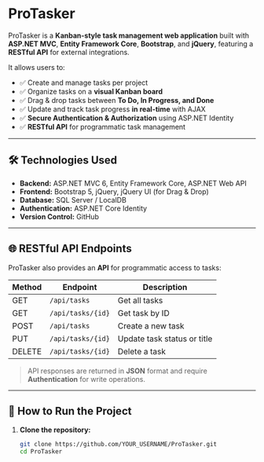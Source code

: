 # ProTasker

ProTasker is a **Kanban-style task management web application** built with **ASP.NET MVC**, **Entity Framework Core**, **Bootstrap**, and **jQuery**, featuring a **RESTful API** for external integrations.

It allows users to:

- ✅ Create and manage tasks per project  
- ✅ Organize tasks on a **visual Kanban board**  
- ✅ Drag & drop tasks between **To Do, In Progress, and Done**  
- ✅ Update and track task progress **in real-time** with AJAX  
- ✅ **Secure Authentication & Authorization** using ASP.NET Identity  
- ✅ **RESTful API** for programmatic task management

---

## 🛠 Technologies Used

- **Backend:** ASP.NET MVC 6, Entity Framework Core, ASP.NET Web API  
- **Frontend:** Bootstrap 5, jQuery, jQuery UI (for Drag & Drop)  
- **Database:** SQL Server / LocalDB  
- **Authentication:** ASP.NET Core Identity  
- **Version Control:** GitHub  

---

## 🌐 RESTful API Endpoints

ProTasker also provides an **API** for programmatic access to tasks:

| Method | Endpoint                     | Description                       |
|--------|------------------------------|-----------------------------------|
| GET    | `/api/tasks`                  | Get all tasks                     |
| GET    | `/api/tasks/{id}`             | Get task by ID                    |
| POST   | `/api/tasks`                  | Create a new task                 |
| PUT    | `/api/tasks/{id}`             | Update task status or title       |
| DELETE | `/api/tasks/{id}`             | Delete a task                     |

> API responses are returned in **JSON** format and require **Authentication** for write operations.

---

## 🚀 How to Run the Project

1. **Clone the repository:**
   ```bash
   git clone https://github.com/YOUR_USERNAME/ProTasker.git
   cd ProTasker
